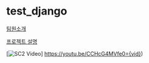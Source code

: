 # test_django


<a href="https://github.com/junanote/test_django/tree/master/Teams_desc">팀원소개</a>

<a href="https://github.com/junanote/test_django/tree/master/project_desc">프로젝트 설명</a>


[![SC2 Video](https://img.youtube.com/vi/{vid}/0.jpg)] https://youtu.be/CCHcG4MVfe0={vid})

